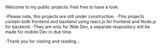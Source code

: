 Welcome to my public projects: Feel free to have a look:


-Please note, this projects are still under construction.
-This projects contain both frontend and backend using react.js for frontend and Node.js for backend. 
-They are only for Web Dev, a separate respository will be made for mobile Dev in due time.

-Thank you for visiting and reading...
